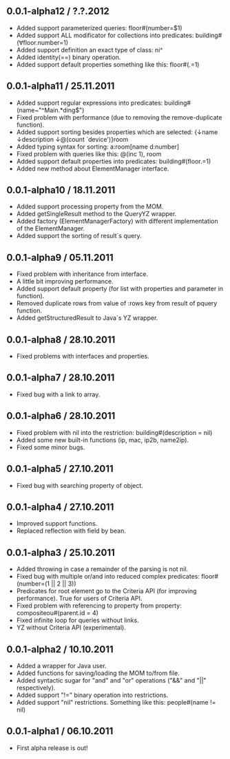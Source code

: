 ## 0.0.1-alpha12 / ?.?.2012

* Added support parameterized queries: floor#(number=$1)
* Added support ALL modificator for collections into predicates: building#(∀floor.number=1)
* Added support definition an exact type of class: ni^
* Added identity(==) binary operation.
* Added support default properties something like this: floor#(.=1)

## 0.0.1-alpha11 / 25.11.2011

* Added support regular expressions into predicates: building#(name~"^Main.*ding$")
* Fixed problem with performance (due to removing the remove-duplicate function).
* Added support sorting besides properties which are selected: {↓name ↓description ↓@(count `device')}room
* Added typing syntax for sorting: a:room[name d:number]
* Fixed problem with queries like this: @(inc 1), room
* Added support default properties into predicates: building#(floor.=1)
* Added new method about ElementManager interface.

## 0.0.1-alpha10 / 18.11.2011

* Added support processing property from the MOM.
* Added getSingleResult method to the QueryYZ wrapper.
* Added factory (ElementManagerFactory) with different implementation of the ElementManager.
* Added support the sorting of result`s query.

## 0.0.1-alpha9 / 05.11.2011

* Fixed problem with inheritance from interface.
* A little bit improving performance.
* Added support default property (for list with properties and parameter in function).
* Removed duplicate rows from value of :rows key from result of pquery function.
* Added getStructuredResult to Java`s YZ wrapper.

## 0.0.1-alpha8 / 28.10.2011

* Fixed problems with interfaces and properties.

## 0.0.1-alpha7 / 28.10.2011

* Fixed bug with a link to array.

## 0.0.1-alpha6 / 28.10.2011

* Fixed problem with nil into the restriction: building#(description = nil)
* Added some new built-in functions (ip, mac, ip2b, name2ip).
* Fixed some minor bugs.

## 0.0.1-alpha5 / 27.10.2011

* Fixed bug with searching property of object.

## 0.0.1-alpha4 / 27.10.2011

* Improved support functions.
* Replaced reflection with field by bean.

## 0.0.1-alpha3 / 25.10.2011

* Added throwing in case a remainder of the parsing is not nil.
* Fixed bug with multiple or/and into reduced complex predicates: floor#(number=(1 || 2 || 3))
* Predicates for root element go to the Criteria API (for improving performance). True for users of Criteria API.
* Fixed problem with referencing to property from property: compositeou#(parent.id = 4)
* Fixed infinite loop for queries without links.
* YZ without Criteria API (experimental).

## 0.0.1-alpha2 / 10.10.2011

* Added a wrapper for Java user.
* Added functions for saving/loading the MOM to/from file.
* Added syntactic sugar for "and" and "or" operations ("&&" and "||" respectively).
* Added support "!=" binary operation into restrictions.
* Added support "nil" restrictions. Something like this: people#(name != nil)

## 0.0.1-alpha1 / 06.10.2011

* First alpha release is out!
